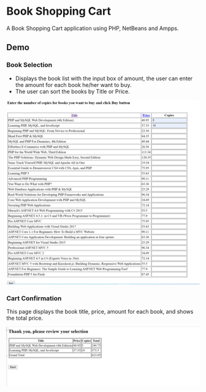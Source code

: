 # Book Shopping Cart

A Book Shopping Cart application using PHP, NetBeans and Ampps.

## Demo

### Book Selection
* Displays the book list with the input box of amount, the user can enter the amount for each book he/her want to buy.
* The user can sort the books by Title or Price.

![book selection](https://github.com/zhamao2019/PHP-BookShoppingCart/blob/master/img/1.png)

### Cart Confirmation
This page displays the book title, price, amount for each book, and shows the total price.

![confirmation](https://github.com/zhamao2019/PHP-BookShoppingCart/blob/master/img/2.png)